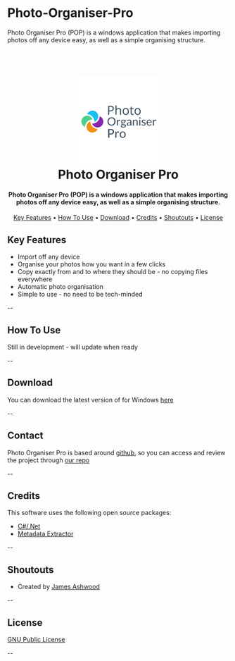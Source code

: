 # Photo-Organiser-Pro
Photo Organiser Pro (POP) is a windows application that makes importing photos off any device easy, as well as a simple organising structure.


<h1 align="center">
  <br>
  <a href="https://github.com/James-Ashwood/Photo-Organiser-Pro"><img src="https://github.com/James-Ashwood/Photo-Organiser-Pro/blob/main/afa1b529252249918a2e9e851b230d59.png" alt="Photo Organiser Pro" width="200"></a>
  <br>
  Photo Organiser Pro
  <br>
</h1>

<h4 align="center">Photo Organiser Pro (POP) is a windows application that makes importing photos off any device easy, as well as a simple organising structure.</h4>

<p align="center">
  <a href="#key-features">Key Features</a> •
  <a href="#how-to-use">How To Use</a> •
  <a href="#download">Download</a> •
  <a href="#credits">Credits</a> •
  <a href="#shoutouts">Shoutouts</a> •
  <a href="#license">License</a>
</p>

## Key Features

* Import off any device
* Organise your photos how you want in a few clicks
* Copy exactly from and to where they should be - no copying files everywhere
* Automatic photo organisation
* Simple to use - no need to be tech-minded

--

## How To Use

Still in development - will update when ready

--

## Download

You can download the latest version of for Windows [here](https://github.com/James-Ashwood/Photo-Organiser-Pro/releases)

--

## Contact

Photo Organiser Pro is based around [github](https://github.com/), so you can access and review the project through [our repo](https://github.com/James-Ashwood/Photo-Organiser-Pro)

--

## Credits

This software uses the following open source packages:

- [C#/.Net](https://dotnet.microsoft.com/languages/csharp)
- [Metadata Extractor](https://github.com/drewnoakes/metadata-extractor-dotnet)

--

## Shoutouts

* Created by [James Ashwood]()

--

## License

[GNU Public License](https://github.com/James-Ashwood/Photo-Organiser-Pro/blob/main/LICENSE)

--
